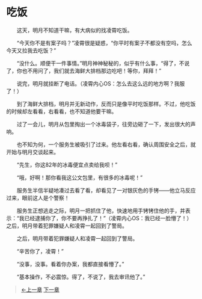 # 吃饭

&#x3000;&#x3000;这天，明月不知道干嘛，有大病似的找凌霄吃饭。

&#x3000;&#x3000;“今天你不是有案子吗？”凌霄很是疑惑，“你平时有案子不都没有空吗，怎么今天又拉我去吃饭？”

&#x3000;&#x3000;“没什么。顺便干一件事情。”明月神神秘秘的，似乎有什么事，“得了，不说了，你也不用问了，我们就去海鲜大排档那边吃吧！等你，拜拜！”

&#x3000;&#x3000;说完，明月就挂断了电话。（凌霄内心OS：怎么去这么远的地方啊？我服了！）

&#x3000;&#x3000;到了海鲜大排档，明月并无新动作，反而只是像平时吃饭那样。不过，他吃饭的时候却左看看，右看看，也不知道他要干嘛。

&#x3000;&#x3000;过了一会儿，明月从包里掏出一个冰毒袋子，往旁边砸了一下，发出很大的声响。

&#x3000;&#x3000;也不知为何，一个服务生被吸引了过来。他左看右看，确认周围安全之后，就开始与明月交谈起来。

&#x3000;&#x3000;“先生，你这82年的冰毒便宜点卖给我呗！”

&#x3000;&#x3000;“哦，好啊！那你看我这公文包里，有很多的冰毒呢！”

&#x3000;&#x3000;服务生半信半疑地凑过去看了看，却看见了一对银灰色的手铐——他立马反应过来，眼前这人是个警察！

&#x3000;&#x3000;服务生正想逃走之际，明月一把抓住了他，快速地用手铐铐住他的手，并表示：“我已经逮捕你了，你不要再挣扎了！”（凌霄内心OS：我已经一脸懵了！）之后，明月带着犯罪嫌疑人和凌霄一起回到了警局。

&#x3000;&#x3000;之后，明月带着犯罪嫌疑人和凌霄一起回到了警局。

&#x3000;&#x3000;“辛苦你了，凌霄！”

&#x3000;&#x3000;“没事，没事。看着你办案，我都直接看懵了。”

&#x3000;&#x3000;“基本操作，不必震惊。得了，不说了，我去审讯他了。”

> [←上一章](/zh-cn/ex2/chapter2.md)  [下一章](/zh-cn/detective/chapter2.md)
